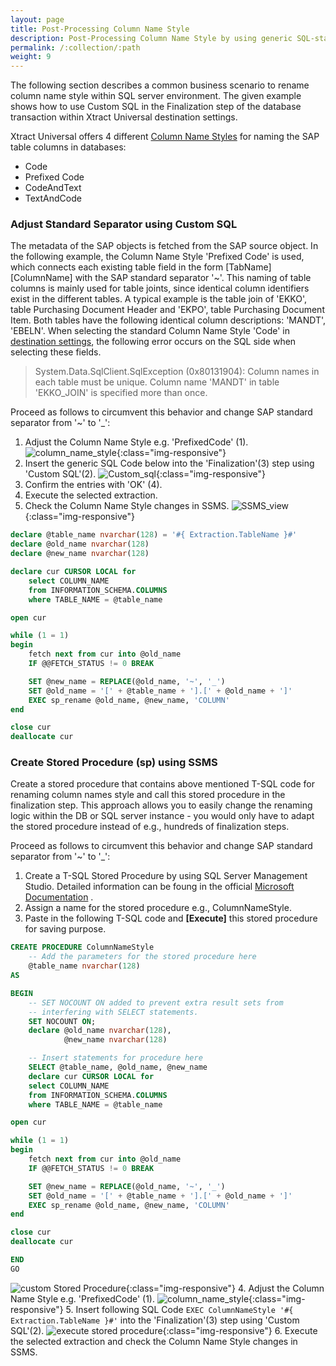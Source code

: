 ```yaml
---
layout: page
title: Post-Processing Column Name Style
description: Post-Processing Column Name Style by using generic SQL-statement
permalink: /:collection/:path
weight: 9
---
```


The following section describes a common business scenario to rename column name style within SQL server environment.
The given example shows how to use Custom SQL in the Finalization step of the database transaction within Xtract Universal destination settings.

Xtract Universal offers 4 different [Column Name Styles](https://help.theobald-software.com/en/xtract-universal/xu-destinations/microsoft-sql-server/sql-server-settings#column-name-style) for naming the SAP table columns in databases:
- Code
- Prefixed Code
- CodeAndText
- TextAndCode

### Adjust Standard Separator using Custom SQL 
The metadata of the SAP objects is fetched from the SAP source object. 
In the following example, the Column Name Style 'Prefixed Code' is used, which connects each existing table field in the form [TabName][ColumnName] with the SAP standard separator '~'. 
This naming of table columns is mainly used for table joints, since identical column identifiers exist in the different tables. A typical example is the table join of 'EKKO', table Purchasing Document Header and 'EKPO', table Purchasing Document Item. 
Both tables have the following identical column descriptions: 'MANDT', 'EBELN'. When selecting the standard Column Name Style 'Code' in [destination settings](https://help.theobald-software.com/en/xtract-universal/xu-destinations/microsoft-sql-server/sql-server-settings#destination-settings), the following error occurs on the SQL side when selecting these fields.

> System.Data.SqlClient.SqlException (0x80131904): Column names in each table must be unique. Column name 'MANDT' in table 'EKKO_JOIN' is specified more than once.

Proceed as follows to circumvent this behavior and change SAP standard separator from '~' to '_':
1. Adjust the Column Name Style e.g. 'PrefixedCode' (1).
![column_name_style](/img/contents/xu/destination_settings.png){:class="img-responsive"} 
2. Insert the generic SQL Code below into the 'Finalization'(3) step using 'Custom SQL'(2).
![Custom_sql](/img/contents/xu/custom_sql_finalization_step.png){:class="img-responsive"} 
3. Confirm the entries with 'OK' (4).
4. Execute the selected extraction. 
5. Check the Column Name Style changes in SSMS.
![SSMS_view](/img/contents/xu/ssms_result_column_name_style.png){:class="img-responsive"} 

```sql
declare @table_name nvarchar(128) = '#{ Extraction.TableName }#'
declare @old_name nvarchar(128)
declare @new_name nvarchar(128)

declare cur CURSOR LOCAL for
    select COLUMN_NAME
    from INFORMATION_SCHEMA.COLUMNS
    where TABLE_NAME = @table_name

open cur

while (1 = 1)
begin
    fetch next from cur into @old_name
    IF @@FETCH_STATUS != 0 BREAK

    SET @new_name = REPLACE(@old_name, '~', '_')
    SET @old_name = '[' + @table_name + '].[' + @old_name + ']'
    EXEC sp_rename @old_name, @new_name, 'COLUMN'
end

close cur
deallocate cur
```

### Create Stored Procedure (sp) using SSMS

Create a stored procedure that contains above mentioned T-SQL code for renaming column names style and call this stored procedure in the finalization step. 
This approach allows you to easily change the renaming logic within the DB or SQL server instance - you would only have to adapt the stored procedure instead of e.g., hundreds of finalization steps.

Proceed as follows to circumvent this behavior and change SAP standard separator from '~' to '_':
1. Create a T-SQL Stored Procedure by using SQL Server Management Studio. Detailed information can be foung in the official [Microsoft Documentation](https://docs.microsoft.com/en-us/sql/relational-databases/stored-procedures/create-a-stored-procedure?view=sql-server-ver15) .
2. Assign a name for the stored procedure e.g., ColumnNameStyle.
3. Paste in the following T-SQL code and **[Execute]** this stored procedure for saving purpose.
```sql
CREATE PROCEDURE ColumnNameStyle 
	-- Add the parameters for the stored procedure here
	@table_name nvarchar(128)
AS 

BEGIN
	-- SET NOCOUNT ON added to prevent extra result sets from
	-- interfering with SELECT statements.
	SET NOCOUNT ON;
	declare @old_name nvarchar(128),
			@new_name nvarchar(128)

    -- Insert statements for procedure here	
	SELECT @table_name, @old_name, @new_name
	declare cur CURSOR LOCAL for
    select COLUMN_NAME
    from INFORMATION_SCHEMA.COLUMNS
    where TABLE_NAME = @table_name

open cur

while (1 = 1)
begin
    fetch next from cur into @old_name
    IF @@FETCH_STATUS != 0 BREAK

    SET @new_name = REPLACE(@old_name, '~', '_')
    SET @old_name = '[' + @table_name + '].[' + @old_name + ']'
    EXEC sp_rename @old_name, @new_name, 'COLUMN'
end

close cur
deallocate cur

END
GO
``` 
![custom Stored Procedure](/img/contents/xu/ssms_object_explorer_custom_stored_procedure.png){:class="img-responsive"}
4. Adjust the Column Name Style e.g. 'PrefixedCode' (1).
![column_name_style](/img/contents/xu/destination_settings.png){:class="img-responsive"}
5. Insert following SQL Code `EXEC ColumnNameStyle '#{ Extraction.TableName }#'` into the 'Finalization'(3) step using 'Custom SQL'(2).
![execute stored procedure](/img/contents/xu/exec_sp_column_name_style.png){:class="img-responsive"}
6. Execute the selected extraction and check the Column Name Style changes in SSMS.










